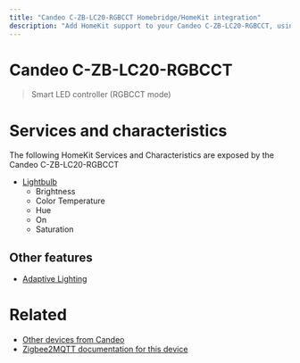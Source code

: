 ```yaml
---
title: "Candeo C-ZB-LC20-RGBCCT Homebridge/HomeKit integration"
description: "Add HomeKit support to your Candeo C-ZB-LC20-RGBCCT, using Homebridge, Zigbee2MQTT and homebridge-z2m."
---
```

<!---
This file has been GENERATED using src/docgen/docgen.ts
DO NOT EDIT THIS FILE MANUALLY!
-->
# Candeo C-ZB-LC20-RGBCCT
> Smart LED controller (RGBCCT mode)


# Services and characteristics
The following HomeKit Services and Characteristics are exposed by
the Candeo C-ZB-LC20-RGBCCT

* [Lightbulb](../../light.md)
  * Brightness
  * Color Temperature
  * Hue
  * On
  * Saturation

## Other features
* [Adaptive Lighting](../../light.md)

# Related
* [Other devices from Candeo](../index.md#candeo)
* [Zigbee2MQTT documentation for this device](https://www.zigbee2mqtt.io/devices/C-ZB-LC20-RGBCCT.html)